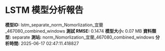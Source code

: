 # LSTM 模型分析報告
**模型ID:** lstm_separate_norm_Nomorlization_宜蘭_467080_combined_windows
**測試 RMSE:** 0.1474
**模型大小:** 0.07 MB
**資料類型:** separate
**測站:** norm_Nomorlization_宜蘭_467080_combined_windows
**分析時間:** 2025-06-17 02:47:11.418827
